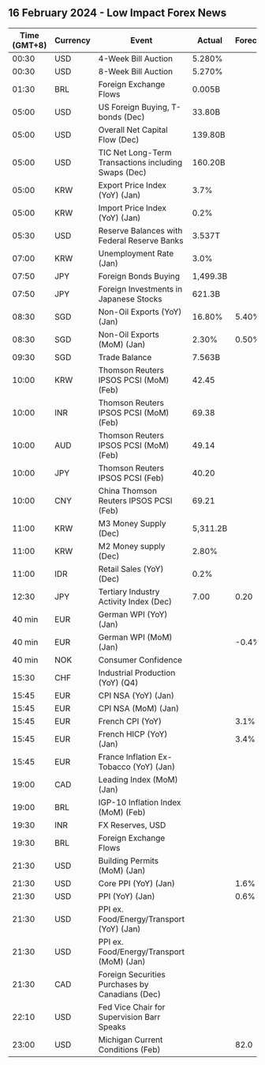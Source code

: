 ## 16 February 2024 - Low Impact Forex News

| Time (GMT+8) | Currency | Event | Actual | Forecast | Previous |
|------|----------|-------|--------|----------|----------|
| 00:30 | USD | 4-Week Bill Auction | 5.280% |  | 5.280% |
| 00:30 | USD | 8-Week Bill Auction | 5.270% |  | 5.270% |
| 01:30 | BRL | Foreign Exchange Flows | 0.005B |  | -0.315B |
| 05:00 | USD | US Foreign Buying, T-bonds (Dec) | 33.80B |  | 72.40B |
| 05:00 | USD | Overall Net Capital Flow (Dec) | 139.80B |  | 223.30B |
| 05:00 | USD | TIC Net Long-Term Transactions including Swaps (Dec) | 160.20B |  | 99.70B |
| 05:00 | KRW | Export Price Index (YoY) (Jan) | 3.7% |  | -2.4% |
| 05:00 | KRW | Import Price Index (YoY) (Jan) | 0.2% |  | -4.1% |
| 05:30 | USD | Reserve Balances with Federal Reserve Banks | 3.537T |  | 3.556T |
| 07:00 | KRW | Unemployment Rate (Jan) | 3.0% |  | 3.2% |
| 07:50 | JPY | Foreign Bonds Buying | 1,499.3B |  | 456.7B |
| 07:50 | JPY | Foreign Investments in Japanese Stocks | 621.3B |  | 308.2B |
| 08:30 | SGD | Non-Oil Exports (YoY) (Jan) | 16.80% | 5.40% | -1.50% |
| 08:30 | SGD | Non-Oil Exports (MoM) (Jan) | 2.30% | 0.50% | -1.70% |
| 09:30 | SGD | Trade Balance | 7.563B |  | 7.068B |
| 10:00 | KRW | Thomson Reuters IPSOS PCSI (MoM) (Feb) | 42.45 |  | 38.79 |
| 10:00 | INR | Thomson Reuters IPSOS PCSI (MoM) (Feb) | 69.38 |  | 66.51 |
| 10:00 | AUD | Thomson Reuters IPSOS PCSI (MoM) (Feb) | 49.14 |  | 50.16 |
| 10:00 | JPY | Thomson Reuters IPSOS PCSI (Feb) | 40.20 |  | 37.84 |
| 10:00 | CNY | China Thomson Reuters IPSOS PCSI (Feb) | 69.21 |  | 70.38 |
| 11:00 | KRW | M3 Money Supply (Dec) | 5,311.2B |  | 5,284.5B |
| 11:00 | KRW | M2 Money supply (Dec) | 2.80% |  | 2.40% |
| 11:00 | IDR | Retail Sales (YoY) (Dec) | 0.2% |  | 2.1% |
| 12:30 | JPY | Tertiary Industry Activity Index (Dec) | 7.00 | 0.20 | -1.50 |
| 40 min | EUR | German WPI (YoY) (Jan) |  |  | -2.6% |
| 40 min | EUR | German WPI (MoM) (Jan) |  | -0.4% | -0.6% |
| 40 min | NOK | Consumer Confidence |  |  | -33.50 |
| 15:30 | CHF | Industrial Production (YoY) (Q4) |  |  | 2.00% |
| 15:45 | EUR | CPI NSA (YoY) (Jan) |  |  | 3.70% |
| 15:45 | EUR | CPI NSA (MoM) (Jan) |  |  | 0.10% |
| 15:45 | EUR | French CPI (YoY) |  | 3.1% | 3.7% |
| 15:45 | EUR | French HICP (YoY) (Jan) |  | 3.4% | 4.1% |
| 15:45 | EUR | France Inflation Ex-Tobacco (YoY) (Jan) |  |  | 3.60% |
| 19:00 | CAD | Leading Index (MoM) (Jan) |  |  | 0.05% |
| 19:00 | BRL | IGP-10 Inflation Index (MoM) (Feb) |  |  | 0.4% |
| 19:30 | INR | FX Reserves, USD |  |  | 622.47B |
| 19:30 | BRL | Foreign Exchange Flows |  |  | -0.315B |
| 21:30 | USD | Building Permits (MoM) (Jan) |  |  | 1.8% |
| 21:30 | USD | Core PPI (YoY) (Jan) |  | 1.6% | 1.8% |
| 21:30 | USD | PPI (YoY) (Jan) |  | 0.6% | 1.0% |
| 21:30 | USD | PPI ex. Food/Energy/Transport (YoY) (Jan) |  |  | 2.5% |
| 21:30 | USD | PPI ex. Food/Energy/Transport (MoM) (Jan) |  |  | 0.2% |
| 21:30 | CAD | Foreign Securities Purchases by Canadians (Dec) |  |  | 12.53B |
| 22:10 | USD | Fed Vice Chair for Supervision Barr Speaks |  |  |  |
| 23:00 | USD | Michigan Current Conditions (Feb) |  | 82.0 | 81.9 |
